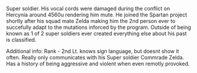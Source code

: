 Super soldier. His vocal cords were damaged during the conflict on Hercynia around 4560u rendering him mute. He joined the Spartan project shortly after his squad mate Zelda making him the 2nd person ever to succefully adapt to the mutations inforced by the program. Outside of being known as 1 of 2 super soldiers ever created everything else about his past is classified.

Additional info:
Rank - 2nd Lt.
knows sign language, but doesnt show it often. Really only communicates with his Super soldier Commrade Zelda.
Has a history of being aggressive and violent when even remotly provoked.

